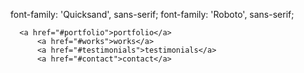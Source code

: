 <link rel="preconnect" href="https://fonts.googleapis.com">
<link rel="preconnect" href="https://fonts.gstatic.com" crossorigin>
<link href="https://fonts.googleapis.com/css2?family=Quicksand:wght@300;400;500;600;700&family=Roboto:ital,wght@0,100;0,300;0,400;0,500;0,700;1,100;1,300;1,400;1,500;1,700&display=swap" rel="stylesheet">

font-family: 'Quicksand', sans-serif;
font-family: 'Roboto', sans-serif;

      <a href="#portfolio">portfolio</a>
          <a href="#works">works</a>
          <a href="#testimonials">testimonials</a>
          <a href="#contact">contact</a>
